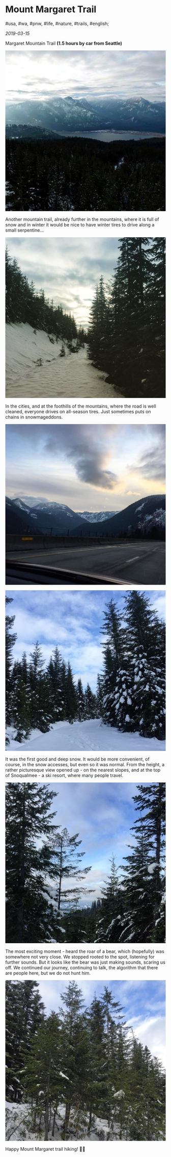 # Mount Margaret Trail

#usa, #wa, #pnw, #life, #nature, #trails, #english;

_2019-03-15_

Margaret Mountain Trail **(1.5 hours by car from Seattle)**

![mt margaret](/images/mount-margaret-trail/1.jpg "mt margaret")

Another mountain trail, already further in the mountains, where it is full of snow and in winter it would be nice to have winter tires to drive along a small serpentine...

![mt margaret 2](/images/mount-margaret-trail/2.jpg "mt margaret 2")

In the cities, and at the foothills of the mountains, where the road is well cleaned, everyone drives on all-season tires. Just sometimes puts on chains in snowmageddons.

![mt margaret 3](/images/mount-margaret-trail/3.jpg "mt margaret 3")

![mt margaret 4](/images/mount-margaret-trail/4.jpg "mt margaret 4")

It was the first good and deep snow. It would be more convenient, of course, in the snow accesses, but even so it was normal.
From the height, a rather picturesque view opened up - on the nearest slopes, and at the top of Snoqualmee - a ski resort, where many people travel.

![mt margaret 6](/images/mount-margaret-trail/6.jpg "mt margaret 6")

The most exciting moment - heard the roar of a bear, which (hopefully) was somewhere not very close. We stopped rooted to the spot, listening for further sounds. But it looks like the bear was just making sounds, scaring us off. We continued our journey, continuing to talk, the algorithm that there are people here, but we do not hunt him.

![mt margaret 7](/images/mount-margaret-trail/7.jpg "mt margaret 7")

Happy Mount Margaret trail hiking! ✌🏼
